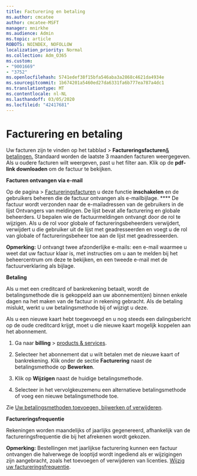 ```yaml
---
title: Facturering en betaling
ms.author: cmcatee
author: cmcatee-MSFT
manager: mnirkhe
ms.audience: Admin
ms.topic: article
ROBOTS: NOINDEX, NOFOLLOW
localization_priority: Normal
ms.collection: Adm_O365
ms.custom:
- "9001669"
- "3752"
ms.openlocfilehash: 5741edef38f15bfa546aba3a2868c4621da4934e
ms.sourcegitcommit: 1b674201a5460ed27da6331fa6b777ea787a4dc1
ms.translationtype: MT
ms.contentlocale: nl-NL
ms.lasthandoff: 03/05/2020
ms.locfileid: "42417681"
---
```

# <a name="billing-and-payment"></a>Facturering en betaling

Uw facturen zijn te vinden op het tabblad >  **Factureringsfacturen**[& betalingen.](https://go.microsoft.com/fwlink/p/?linkid=848039)  Standaard worden de laatste 3 maanden facturen weergegeven.  Als u oudere facturen wilt weergeven, past u het filter aan.  Klik op de **pdf-link downloaden** om de factuur te bekijken.

**Facturen ontvangen via e-mail**

Op de pagina > [Factureringsfacturen](https://go.microsoft.com/fwlink/p/?linkid=853212) u deze functie **inschakelen** en de gebruikers beheren die de factuur ontvangen als e-mailbijlage. **** De factuur wordt verzonden naar de e-mailadressen van de gebruikers in de lijst Ontvangers van meldingen. De lijst bevat alle facturering en globale beheerders.  U bepalen wie de factuurmeldingen ontvangt door de rol te wijzigen.  Als u de rol voor globale of factureringsbeheerders verwijdert, verwijdert u die gebruiker uit de lijst met geadresseerden en voegt u de rol van globale of factureringsbeheer toe aan de lijst met geadresseerden.

**Opmerking:** U ontvangt twee afzonderlijke e-mails: een e-mail waarmee u weet dat uw factuur klaar is, met instructies om u aan te melden bij het beheercentrum om deze te bekijken, en een tweede e-mail met de factuurverklaring als bijlage.

**Betaling**

Als u met een creditcard of bankrekening betaalt, wordt de betalingsmethode die is gekoppeld aan uw abonnement(en) binnen enkele dagen na het maken van de factuur in rekening gebracht.  Als de betaling mislukt, werkt u uw betalingsmethode bij of wijzigt u deze. 

Als u een nieuwe kaart hebt toegevoegd en u nog steeds een dalingsbericht op de oude creditcard krijgt, moet u die nieuwe kaart mogelijk koppelen aan het abonnement.

1. Ga naar **billing** > [products & services](https://go.microsoft.com/fwlink/p/?linkid=842054).

2. Selecteer het abonnement dat u wilt betalen met de nieuwe kaart of bankrekening. Klik onder de sectie **Facturering** naast de betalingsmethode op **Bewerken**.

3. Klik op **Wijzigen** naast de huidige betalingsmethode.

4. Selecteer in het vervolgkeuzemenu een alternatieve betalingsmethode of voeg een nieuwe betalingsmethode toe.

Zie [Uw betalingsmethoden toevoegen, bijwerken of verwijderen](https://go.microsoft.com/fwlink/?linkid=2118133).

**Factureringsfrequentie**

Rekeningen worden maandelijks of jaarlijks gegenereerd, afhankelijk van de factureringsfrequentie die bij het afrekenen wordt gekozen.  

**Opmerking:** Bestellingen met jaarlijkse facturering kunnen een factuur ontvangen die halverwege de looptijd wordt ingediend als er wijzigingen zijn aangebracht, zoals het toevoegen of verwijderen van licenties.  [Wijzig uw factureringsfrequentie](https://go.microsoft.com/fwlink/?linkid=2119148).
